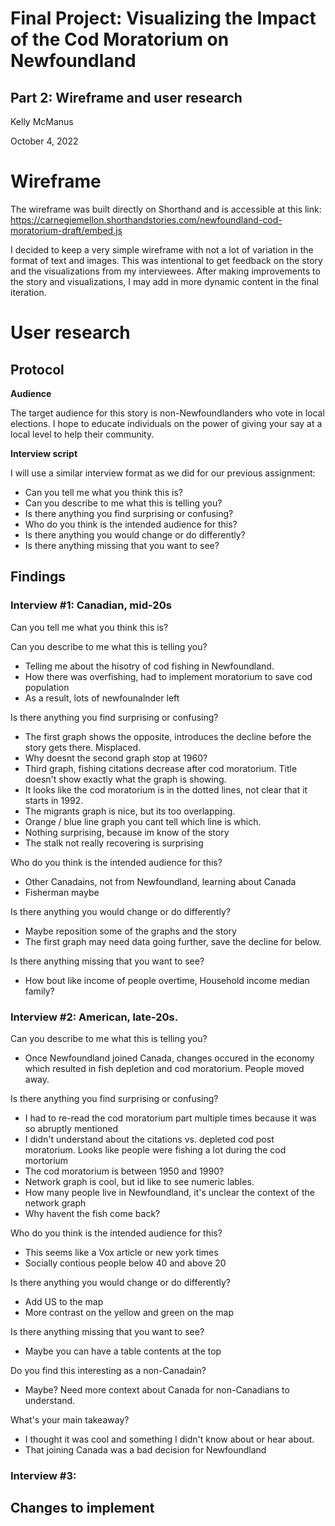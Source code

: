 # Final Project: Visualizing the Impact of the Cod Moratorium on Newfoundland
## Part 2: Wireframe and user research

Kelly McManus

October 4, 2022

# Wireframe

The wireframe was built directly on Shorthand and is accessible at this link: https://carnegiemellon.shorthandstories.com/newfoundland-cod-moratorium-draft/embed.js

I decided to keep a very simple wireframe with not a lot of variation in the format of text and images. This was intentional to get feedback on the story and the visualizations from my interviewees. After making improvements to the story and visualizations, I may add in more dynamic content in the final iteration. 

<script src="https://carnegiemellon.shorthandstories.com/newfoundland-cod-moratorium-draft/embed.js"></script>

# User research

## Protocol

**Audience**

The target audience for this story is non-Newfoundlanders who vote in local elections. I hope to educate individuals on the power of giving your say at a local level to help their community. 

**Interview script**

I will use a similar interview format as we did for our previous assignment: 
- Can you tell me what you think this is?
- Can you describe to me what this is telling you?
- Is there anything you find surprising or confusing?
- Who do you think is the intended audience for this?
- Is there anything you would change or do differently?
- Is there anything missing that you want to see?

## Findings

### Interview #1: Canadian, mid-20s

Can you tell me what you think this is?


Can you describe to me what this is telling you?
- Telling me about the hisotry of cod fishing in Newfoundland. 
- How there was overfishing, had to implement moratorium to save cod population
- As a result, lots of newfounalnder left

Is there anything you find surprising or confusing?
- The first graph shows the opposite, introduces the decline before the story gets there. Misplaced.
- Why doesnt the second graph stop at 1960?
- Third graph, fishing citations decrease after cod moratorium. Title doesn't show exactly what the graph is showing.
- It looks like the cod moratorium is in the dotted lines, not clear that it starts in 1992. 
- The migrants graph is nice, but its too overlapping. 
- Orange / blue line graph you cant tell which line is which. 
- Nothing surprising, because im know of the story
- The stalk not really recovering is surprising

Who do you think is the intended audience for this?
- Other Canadains, not from Newfoundland, learning about Canada
- Fisherman maybe

Is there anything you would change or do differently?
- Maybe reposition some of the graphs and the story
- The first graph may need data going further, save the decline for below. 

Is there anything missing that you want to see?
- How bout like income of people overtime, Household income median family?

### Interview #2: American, late-20s.
Can you describe to me what this is telling you?
- Once Newfoundland joined Canada, changes occured in the economy which resulted in fish depletion and cod moratorium. People moved away. 

Is there anything you find surprising or confusing?
- I had to re-read the cod moratorium part multiple times because it was so abruptly mentioned 
- I didn't understand about the citations vs. depleted cod post moratorium. Looks like people were fishing a lot during the cod mortorium 
- The cod moratorium is between 1950 and 1990?
- Network graph is cool, but id like to see numeric lables.
- How many people live in Newfoundland, it's unclear the context of the network graph
- Why havent the fish come back?

Who do you think is the intended audience for this?
- This seems like a Vox article or new york times
- Socially contious people below 40 and above 20

Is there anything you would change or do differently?
- Add US to the map
- More contrast on the yellow and green on the map

Is there anything missing that you want to see?
- Maybe you can have a table contents at the top 

Do you find this interesting as a non-Canadain?
- Maybe? Need more context about Canada for non-Canadians to understand. 

What's your main takeaway?
- I thought it was cool and something I didn't know about or hear about. 
- That joining Canada was a bad decision for Newfoundland

### Interview #3:

## Changes to implement
